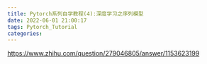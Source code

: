 ```yaml
---
title: Pytorch系列自学教程(4):深度学习之序列模型
date: 2022-06-01 21:00:17
tags: Pytorch_Tutorial
categories:
---
```



https://www.zhihu.com/question/279046805/answer/1153623199